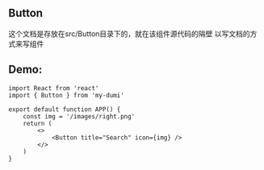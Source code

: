 ## Button
 这个文档是存放在src/Button目录下的，就在该组件源代码的隔壁
 以写文档的方式来写组件

## Demo:

```tsx
import React from 'react'
import { Button } from 'my-dumi'

export default function APP() {
    const img = '/images/right.png'
    return (
        <>
            <Button title="Search" icon={img} />
        </>
    )
}

```
<API></API>

